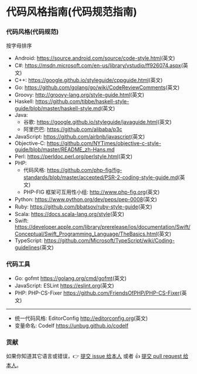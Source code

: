 # 代码风格指南(代码规范指南)

### 代码风格(代码规范)

按字母排序

- Android: <https://source.android.com/source/code-style.html>(英文)
- C#: <https://msdn.microsoft.com/en-us/library/vstudio/ff926074.aspx>(英文)
- C++: <https://google.github.io/styleguide/cppguide.html>(英文)
- Go: <https://github.com/golang/go/wiki/CodeReviewComments>(英文)
- Groovy: <http://groovy-lang.org/style-guide.html>(英文)
- Haskell: <https://github.com/tibbe/haskell-style-guide/blob/master/haskell-style.md>(英文)
- Java:
	* 谷歌: <https://google.github.io/styleguide/javaguide.html>(英文)
	* 阿里巴巴: <https://github.com/alibaba/p3c>
- JavaScript: <https://github.com/airbnb/javascript>(英文)
- Objective-C: <https://github.com/NYTimes/objective-c-style-guide/blob/master/README_zh-Hans.md>
- Perl: <https://perldoc.perl.org/perlstyle.html>(英文)
- PHP:
	* 代码风格: <https://github.com/php-fig/fig-standards/blob/master/accepted/PSR-2-coding-style-guide.md>(英文)
	* PHP-FIG 框架可互用性小组: <http://www.php-fig.org>(英文)
- Python: <https://www.python.org/dev/peps/pep-0008>(英文)
- Ruby: <https://github.com/bbatsov/ruby-style-guide>(英文)
- Scala: <https://docs.scala-lang.org/style>(英文)
- Swift: <https://developer.apple.com/library/prerelease/ios/documentation/Swift/Conceptual/Swift_Programming_Language/TheBasics.html>(英文)
- TypeScript: <https://github.com/Microsoft/TypeScript/wiki/Coding-guidelines>(英文)

### 代码工具

- Go: gofmt <https://golang.org/cmd/gofmt>(英文)
- JavaScript: ESLint <https://eslint.org>(英文)
- PHP: PHP-CS-Fixer <https://github.com/FriendsOfPHP/PHP-CS-Fixer>(英文)
---
- 统一代码风格: EditorConfig <http://editorconfig.org>(英文)
- 变量命名: Codelf <https://unbug.github.io/codelf>

### 贡献

如果你知道其它语言或错误，:point_right: [提交 issue 给本人](https://github.com/wuyumin/StyleGuide/issues) 或者 :thumbsup: [提交 pull request 给本人](https://github.com/wuyumin/StyleGuide/pulls)。
